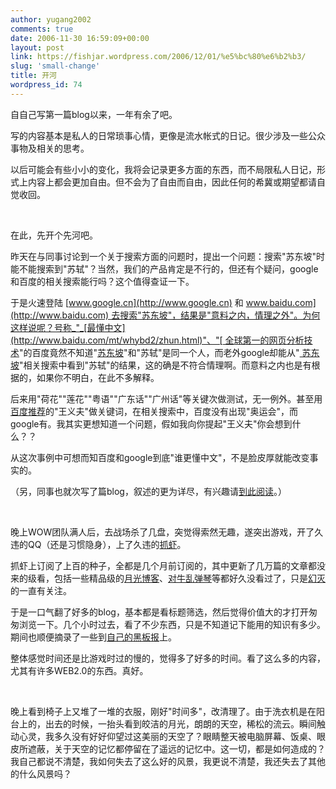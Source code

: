 ```yaml
---
author: yugang2002
comments: true
date: 2006-11-30 16:59:09+00:00
layout: post
link: https://fishjar.wordpress.com/2006/12/01/%e5%bc%80%e6%b2%b3/
slug: 'small-change'
title: 开河
wordpress_id: 74
---
```


自自己写第一篇blog以来，一年有余了吧。




写的内容基本是私人的日常琐事心情，更像是流水帐式的日记。很少涉及一些公众事物及相关的思考。




以后可能会有些小小的变化，我将会记录更多方面的东西，而不局限私人日记，形式上内容上都会更加自由。但不会为了自由而自由，因此任何的希冀或期望都请自觉收回。




 




在此，先开个先河吧。




昨天在与同事讨论到一个关于搜索方面的问题时，提出一个问题：搜索"苏东坡"时能不能搜索到"苏轼"？当然，我们的产品肯定是不行的，但还有个疑问，google和百度的相关搜索能行吗？这个值得查证一下。




于是火速登陆 [www.google.cn](http://www.google.cn) 和 [www.baidu.com](http://www.baidu.com) 去搜索"苏东坡"，结果是"意料之内，情理之外"。为何这样说呢？号称_"_[最懂中文](http://www.baidu.com/mt/whybd2/zhun.html)"、"[
全球第一的网页分析技术](%E5%85%A8%E7%90%83%E7%AC%AC%E4%B8%80%E7%9A%84%E7%BD%91%E9%A1%B5%E5%88%86%E6%9E%90%E6%8A%80%E6%9C%AF)"的百度竟然不知道"[苏东坡](http://www.baidu.com/s?wd=%25CB%25D5%25B6%25AB%25C6%25C2&lm=0&si=&rn=10&tn=sitehao123&ie=gb2312&ct=0&cl=3&f=12)"和"苏轼"是同一个人，而老外google却能从"[
苏东坡](http://www.google.cn/search?hl=zh-CN&q=%25E8%258B%258F%25E4%25B8%259C%25E5%259D%25A1&btnG=Google+%25E6%2590%259C%25E7%25B4%25A2&meta=)"相关搜索中看到"苏轼"的结果，这的确是不符合情理啊。而意料之内也是有根据的，如果你不明白，在此不多解释。




后来用"荷花""莲花""粤语""广东话""广州话"等关键次做测试，无一例外。甚至用[百度推荐](http://www.baidu.com/mt/whybd2/zhun.html)的"王义夫"做关键词，在相关搜索中，百度没有出现"奥运会"，而google有。我其实更想知道一个问题，假如我向你提起"王义夫"你会想到什么？？




从这次事例中可想而知百度和google到底"谁更懂中文"，不是脸皮厚就能改变事实的。




（另，同事也就次写了篇blog，叙述的更为详尽，有兴趣请[到此阅读](http://our-soul-kitchen.blogspot.com/2006/11/dont-fuck-with-us.html)。）




 




晚上WOW团队满人后，去战场杀了几盘，突觉得索然无趣，遂突出游戏，开了久违的QQ（还是习惯隐身），上了久违的[抓虾](http://www.zhuaxia.com)。




抓虾上订阅了上百的种子，全都是几个月前订阅的，其中更新了几万篇的文章都没来的级看，包括一些精品级的[月光博客](http://www.williamlong.info)、[对牛乱弹琴](http://blog.donews.com/keso)等都好久没看过了，只是[幻灭](http://www.gseeker.com)的一直有关注。




于是一口气翻了好多的blog，基本都是看标题筛选，然后觉得价值大的才打开匆匆浏览一下。几个小时过去，看了不少东西，只是不知道记下能用的知识有多少。期间也顺便摘录了一些到[自己的黑板报](http://blackboard.bloggerspaces.com/)上。




整体感觉时间还是比游戏时过的慢的，觉得多了好多的时间。看了这么多的内容，尤其有许多WEB2.0的东西。真好。




 




晚上看到椅子上又堆了一堆的衣服，刚好"时间多"，改清理了。由于洗衣机是在阳台上的，出去的时候，一抬头看到皎洁的月光，朗朗的天空，稀松的流云。瞬间触动心灵，我多久没有好好仰望过这美丽的天空了？眼睛整天被电脑屏幕、饭桌、眼皮所遮蔽，关于天空的记忆都停留在了遥远的记忆中。这一切，都是如何造成的？我自己都说不清楚，我如何失去了这么好的风景，我更说不清楚，我还失去了其他的什么风景吗？
